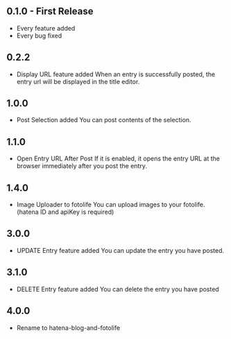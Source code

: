 ## 0.1.0 - First Release
* Every feature added
* Every bug fixed

## 0.2.2
* Display URL feature added
When an entry is successfully posted, the entry url will be displayed in the title editor.

## 1.0.0
* Post Selection added
You can post contents of the selection.

## 1.1.0
* Open Entry URL After Post
If it is enabled, it opens the entry URL at the browser immediately after you post the entry.

## 1.4.0
* Image Uploader to fotolife
You can upload images to your fotolife.
(hatena ID and apiKey is required)

## 3.0.0
* UPDATE Entry feature added
You can update the entry you have posted.

## 3.1.0
* DELETE Entry feature added
You can delete the entry you have posted

## 4.0.0
* Rename to hatena-blog-and-fotolife
